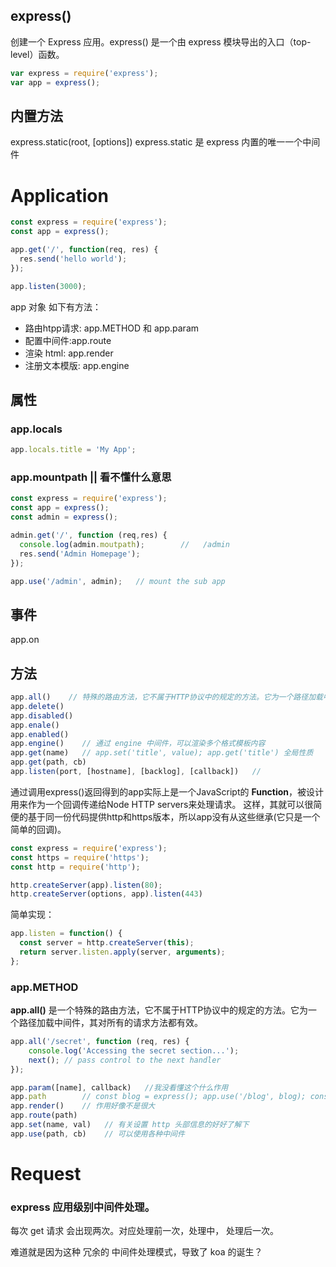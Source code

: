 ## express()
创建一个 Express 应用。express() 是一个由 express 模块导出的入口（top-level）函数。

```js
var express = require('express');
var app = express();
```

## 内置方法
  express.static(root, [options])
  express.static 是 express 内置的唯一一个中间件

# Application

```js
const express = require('express');
const app = express();

app.get('/', function(req, res) {
  res.send('hello world');
});

app.listen(3000);
```

app 对象 如下有方法：
- 路由htpp请求: app.METHOD 和 app.param
- 配置中间件:app.route
- 渲染 html: app.render
- 注册文本模版: app.engine


## 属性

### app.locals

```js
app.locals.title = 'My App';
```

### app.mountpath   || 看不懂什么意思
```js
const express = require('express');
const app = express();
const admin = express();

admin.get('/', function (req,res) {
  console.log(admin.moutpath);        //   /admin
  res.send('Admin Homepage');
});

app.use('/admin', admin);   // mount the sub app
```

## 事件

app.on

## 方法
```js
app.all()    // 特殊的路由方法，它不属于HTTP协议中的规定的方法。它为一个路径加载中间件，其对所有的请求方法都有效。
app.delete()
app.disabled()
app.enale()
app.enabled()
app.engine()    // 通过 engine 中间件，可以渲染多个格式模板内容
app.get(name)   // app.set('title', value); app.get('title') 全局性质
app.get(path, cb)
app.listen(port, [hostname], [backlog], [callback])   //
```

通过调用express()返回得到的app实际上是一个JavaScript的 **Function**，被设计用来作为一个回调传递给Node HTTP servers来处理请求。
这样，其就可以很简便的基于同一份代码提供http和https版本，所以app没有从这些继承(它只是一个简单的回调)。

```js
const express = require('express');
const https = require('https');
const http = require('http');

http.createServer(app).listen(80);
http.createServer(options, app).listen(443)
```

简单实现：
```js
app.listen = function() {
  const server = http.createServer(this);
  return server.listen.apply(server, arguments);
};
```

### app.METHOD

**app.all()** 是一个特殊的路由方法，它不属于HTTP协议中的规定的方法。它为一个路径加载中间件，其对所有的请求方法都有效。
```js
app.all('/secret', function (req, res) {
    console.log('Accessing the secret section...');
    next(); // pass control to the next handler
});
```
```js
app.param([name], callback)   //我没看懂这个什么作用
app.path        // const blog = express(); app.use('/blog', blog); console.log(blog.path()); // '/blog'
app.render()    // 作用好像不是很大
app.route(path)
app.set(name, val)   // 有关设置 http 头部信息的好好了解下
app.use(path, cb)    // 可以使用各种中间件
```

# Request

### express 应用级别中间件处理。
每次 get 请求 会出现两次。对应处理前一次，处理中， 处理后一次。

难道就是因为这种 冗余的 中间件处理模式，导致了 koa 的诞生？
